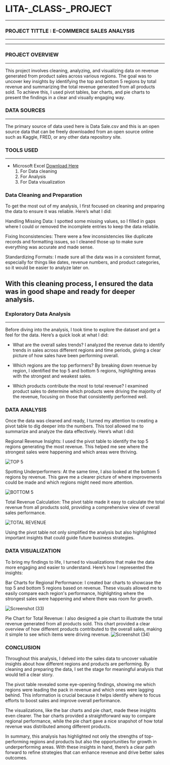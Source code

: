 # LITA-_CLASS-_PROJECT
---

### PROJECT TITTLE : E-COMMERCE SALES ANALYSIS
----

 
---

### PROJECT OVERVIEW
---
This project involves cleaning, analyzing, and visualizing data on revenue generated from product sales across various regions. 
The goal was to uncover key insights by identifying the top and bottom 5 regions by total revenue and summarizing the total revenue generated from all products sold.
To achieve this, I used pivot tables, bar charts, and pie charts to present the findings in a clear and visually engaging way.

 ### DATA SOURCES
 ---
The primary source of data used here is Data Sale.csv and this is an open source data that can be freely downloaded from an open source online such as Kaggle, FRED, or any other data repository site.


### TOOLS USED 
---
- Microsoft Excel [Download Here](https://www.microsoft.com)
     1. For Data cleaning
     2. For Analysis
     3. For Data visualization

### Data Cleaning  and Preparation 

To get the most out of my analysis, I first focused on cleaning and preparing the data to ensure it was reliable. Here’s what I did:

Handling Missing Data:
I spotted some missing values, so I filled in gaps where I could or removed the incomplete entries to keep the data reliable.

Fixing Inconsistencies:
There were a few inconsistencies like duplicate records and formatting issues, so I cleaned those up to make sure everything was accurate and made sense.

Standardizing Formats:
I made sure all the data was in a consistent format, especially for things like dates, revenue numbers, and product categories, so it would be easier to analyze later on.

With this cleaning process, I ensured the data was in good shape and ready for deeper analysis.
----

### Exploratory  Data Analysis 
----
Before diving into the analysis, I took time to explore the dataset and get a feel for the data. Here’s a quick look at what I did:
  -  What are the overall sales trends?
      I analyzed the revenue data to identify trends in sales across different regions and time periods, giving a clear picture of how sales have been performing overall.

 -  Which regions are the top performers?
      By breaking down revenue by region, I identified the top 5 and bottom 5 regions, highlighting areas with the strongest and weakest sales.

-  Which products contribute the most to total revenue?
      I examined product sales to determine which products were driving the majority of the revenue, focusing on those that consistently performed well.
### DATA ANALYSIS 
Once the data was cleaned and ready, I turned my attention to creating a pivot table to dig deeper into the numbers. This tool allowed me to summarize and analyze the data effectively. Here’s what I did:

Regional Revenue Insights:
I used the pivot table to identify the top 5 regions generating the most revenue. This helped me see where the strongest sales were happening and which areas were thriving.


![TOP 5](https://github.com/user-attachments/assets/168fd299-36c6-49c1-948c-68f04f37c59e)



Spotting Underperformers:
At the same time, I also looked at the bottom 5 regions by revenue. This gave me a clearer picture of where improvements could be made and which regions might need more attention.


![BOTTOM 5](https://github.com/user-attachments/assets/e632fc55-4559-4c23-b45e-fa03a6922458)

Total Revenue Calculation:
The pivot table made it easy to calculate the total revenue from all products sold, providing a comprehensive view of overall sales performance.


![TOTAL REVENUE](https://github.com/user-attachments/assets/ac4648ed-b8f7-4415-868c-3fa84cfbce07)

Using the pivot table not only simplified the analysis but also highlighted important insights that could guide future business strategies.


### DATA VISUALIZATION 

To bring my findings to life, I turned to visualizations that make the data more engaging and easier to understand. Here’s how I represented the insights:

Bar Charts for Regional Performance:
I created bar charts to showcase the top 5 and bottom 5 regions based on revenue. These visuals allowed me to easily compare each region's performance, highlighting where the strongest sales were happening and where there was room for growth.

![Screenshot (33)](https://github.com/user-attachments/assets/f6e020b8-1904-46b8-b285-1d4982df6aab)

Pie Chart for Total Revenue:
I also designed a pie chart to illustrate the total revenue generated from all products sold. This chart provided a clear overview of how different products contributed to the overall sales, making it simple to see which items were driving revenue.
![Screenshot (34)](https://github.com/user-attachments/assets/711e8f43-6dbd-4fbd-b59e-569224c36443)

### CONCLUSION 
Throughout this analysis, I delved into the sales data to uncover valuable insights about how different regions and products are performing. By cleaning and preparing the data, I set the stage for meaningful analysis that would tell a clear story.

The pivot table revealed some eye-opening findings, showing me which regions were leading the pack in revenue and which ones were lagging behind. This information is crucial because it helps identify where to focus efforts to boost sales and improve overall performance.

The visualizations, like the bar charts and pie chart, made these insights even clearer. The bar charts provided a straightforward way to compare regional performance, while the pie chart gave a nice snapshot of how total revenue was distributed among different products.

In summary, this analysis has highlighted not only the strengths of top-performing regions and products but also the opportunities for growth in underperforming areas. With these insights in hand, there’s a clear path forward to refine strategies that can enhance revenue and drive better sales outcomes.

